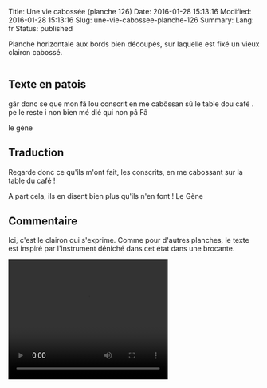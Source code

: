 Title: Une vie cabossée (planche 126)
Date: 2016-01-28 15:13:16
Modified: 2016-01-28 15:13:16
Slug: une-vie-cabossee-planche-126
Summary: 
Lang: fr
Status: published

<p style="text-align:justify;">Planche horizontale aux bords bien découpés, sur laquelle est fixé un vieux clairon cabossé.

</p>

<figure class="image-block" style="float: center;">
  <img alt="" src="{static}/images/planche_126.png">
  <figcaption style="max-width: 609px"></figcaption>
</figure>


## Texte en patois
gâr donc se que mon fâ lou conscrit en me cabôssan sû le table dou café . pe le reste i non bien mé dié qui non pâ Fâ

le gène

## Traduction
Regarde donc ce qu'ils m'ont fait, les conscrits, en me cabossant sur la table du café !

A part cela, ils en disent bien plus qu'ils n'en font !
Le Gène

## Commentaire
Ici, c'est le clairon qui s'exprime.
Comme pour d'autres planches, le texte est inspiré par l'instrument déniché dans cet état dans une brocante.


<video width="320" height="240" controls>
  <source src="https://d1njpgd0ygatdn.cloudfront.net/video_126.mp4" type="video/mp4">
</video>
